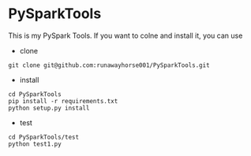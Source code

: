 # PySparkTools

This is my PySpark Tools. If you want to colne and install it, you can use 

- clone

```{bash}
git clone git@github.com:runawayhorse001/PySparkTools.git
```
- install 

```{bash}
cd PySparkTools
pip install -r requirements.txt 
python setup.py install
```

- test 

```{bash}
cd PySparkTools/test
python test1.py
```